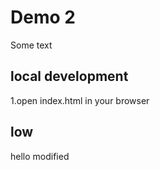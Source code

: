 # Demo 2

Some text

## local development
1.open index.html in your browser

## low
hello modified

